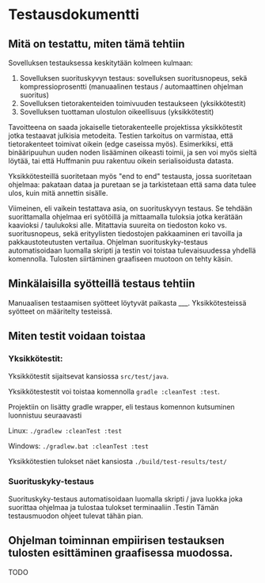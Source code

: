 # Testausdokumentti

## Mitä on testattu, miten tämä tehtiin
Sovelluksen testauksessa keskitytään kolmeen kulmaan: 

1. Sovelluksen suorituskyvyn testaus: sovelluksen suoritusnopeus, sekä kompressioprosentti  (manuaalinen testaus / automaattinen ohjelman suoritus)
2. Sovelluksen tietorakenteiden toimivuuden testaukseen (yksikkötestit)
3. Sovelluksen tuottaman ulostulon oikeellisuus (yksikkötestit)

Tavoitteena on saada jokaiselle tietorakenteelle projektissa yksikkötestit jotka testaavat julkisia metodeita. Testien tarkoitus on varmistaa, että tietorakenteet toimivat oikein (edge caseissa myös). Esimerkiksi, että binääripuuhun uuden noden lisääminen oikeasti toimii, ja sen voi myös sieltä löytää, tai että Huffmanin puu rakentuu oikein serialisoidusta datasta.

Yksikkötesteillä suoritetaan myös "end to end" testausta, jossa suoritetaan ohjelmaa: pakataan dataa ja puretaan se ja tarkistetaan että sama data tulee ulos, kuin mitä annettin sisälle.

Viimeinen, eli vaikein testattava asia, on suorituskyvyn testaus. Se tehdään suorittamalla ohjelmaa eri syötöillä ja mittaamalla tuloksia jotka kerätään kaavioksi / taulukoksi alle. Mitattavia suureita on tiedoston koko vs. suoritusnopeus, sekä erityylisten tiedostojen pakkaaminen eri tavoilla ja pakkaustoteutusten vertailua. Ohjelman suorituskyky-testaus automatisoidaan luomalla skripti ja testin voi toistaa tulevaisuudessa yhdellä komennolla. Tulosten siirtäminen graafiseen muotoon on tehty käsin.

## Minkälaisilla syötteillä testaus tehtiin

Manuaalisen testaamisen syötteet löytyvät paikasta ___.  Yksikkötesteissä syötteet on määritelty testeissä.

## Miten testit voidaan toistaa
### Yksikkötestit:
Yksikkötestit sijaitsevat kansiossa `src/test/java`.

Yksikkötestestit voi toistaa komennolla `gradle :cleanTest :test`.

Projektiin on lisätty gradle wrapper, eli testaus komennon kutsuminen luonnistuu seuraavasti

Linux: 
```./gradlew :cleanTest :test```

Windows:
```./gradlew.bat :cleanTest :test```


Yksikkötestien tulokset näet kansiosta `./build/test-results/test/`

### Suorituskyky-testaus

Suorituskyky-testaus automatisoidaan luomalla skripti / java luokka joka suorittaa ohjelmaa ja tulostaa tulokset terminaaliin .Testin Tämän testausmuodon ohjeet tulevat tähän pian.

## Ohjelman toiminnan empiirisen testauksen tulosten esittäminen graafisessa muodossa.
TODO
